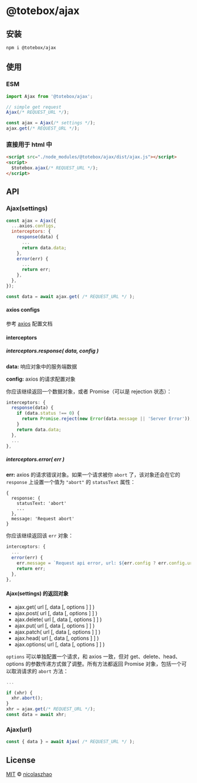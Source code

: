 # @totebox/ajax

## 安装

```
npm i @totebox/ajax
```

## 使用

### ESM

```js
import Ajax from '@totebox/ajax';

// simple get request
Ajax(/* REQUEST_URL */);

const ajax = Ajax(/* settings */);
ajax.get(/* REQUEST_URL */);
```

### 直接用于 html 中

```html
<script src="./node_modules/@totebox/ajax/dist/ajax.js"></script>
<script>
  $totebox.ajax(/* REQUEST_URL */);
</script>
```

## API

### Ajax(settings)

```js
const ajax = Ajax({
  ...axios.configs,
  interceptors: {
    response(data) {
      ...
      return data.data;
    },
    error(err) {
      ...
      return err;
    },
  },
});

const data = await ajax.get( /* REQUEST_URL */ );
```

#### axios configs

参考 [axios](https://github.com/axios/axios#request-config) 配置文档

#### interceptors

##### interceptors.response( data, config )

**data:** 响应对象中的服务端数据

**config:** axios 的请求配置对象

你应该继续返回一个数据对象，或者 Promise（可以是 rejection 状态）：

```js
interceptors: {
  response(data) {
    if (data.status !== 0) {
      return Promise.reject(new Error(data.message || 'Server Error'));
    }
    return data.data;
  },
  ...
},
```

##### interceptors.error( err )

**err:** axios 的请求错误对象。如果一个请求被你 `abort` 了，该对象还会在它的 `response` 上设置一个值为 `"abort"` 的 `statusText` 属性：

```
{
  response: {
    statusText: 'abort'
    ...
  },
  message: 'Request abort'
}
```

你应该继续返回该 `err` 对象：

```js
interceptors: {
  ...
  error(err) {
    err.message = `Request api error, url: ${err.config ? err.config.url : ''}, message: ${err.message}`;
    return err;
  },
},
```

#### Ajax(settings) 的返回对象

* ajax.get( url [,  data [, options ] ] )
* ajax.post( url [,  data [, options ] ] )
* ajax.delete( url [,  data [, options ] ] )
* ajax.put( url [,  data [, options ] ] )
* ajax.patch( url [,  data [, options ] ] )
* ajax.head( url [,  data [, options ] ] )
* ajax.options( url [,  data [, options ] ] )

`options` 可以单独配置一个请求，和 axios 一致，但对 get、delete、head、options 的参数传递方式做了调整。所有方法都返回 Promise 对象，包括一个可以取消请求的 `abort` 方法：

```js
...

if (xhr) {
  xhr.abort();
}
xhr = ajax.get(/* REQUEST_URL */);
const data = await xhr;
```

### Ajax(url)

```js
const { data } = await Ajax( /* REQUEST_URL */ );
```

## License

[MIT](https://github.com/nicolaszhao/totebox/LICENSE) © [nicolaszhao](https://github.com/nicolaszhao)
